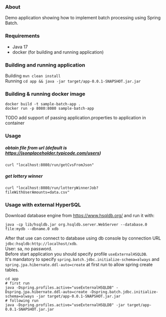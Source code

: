 ### About 
Demo application showing how to implement batch processing using Spring Batch. <br>

### Requirements
 - Java 17
 - docker (for building and running application)

### Building and running application
Building `mvn clean install`<br>
Running `cd app && java -jar target/app-0.0.1-SNAPSHOT.jar.jar` 

### Building & running docker image

`docker build -t sample-batch-app .`<br>
`docker run -p 8080:8080 sample-batch-app`<br>

TODO add support of passing application.properties to application in container

###  Usage

##### obtain file from url (default is https://jsonplaceholder.typicode.com/users)
`curl "localhost:8080/run/getCvsFromJson"`<br>
##### get lottery winner
`curl "localhost:8080/run/lotteryWinnerJob?fileWithUserAmounts=data.csv"`

### Usage with external HyperSQL
Download database engine from https://www.hsqldb.org/ and run it with:
```shell
java -cp lib/hsqldb.jar org.hsqldb.server.WebServer --database.0 file:mydb --dbname.0 xdb
```
After that use can connect to database using db console by connection URL `jdbc:hsqldb:http://localhost/xdb`. <br>
User: sa, no password.<br>
Before start application you should specify profile `useExternalHSQLDB`.<br>
It's mandatory to specify `spring.batch.jdbc.initialize-schema=always` 
and `spring.jpa.hibernate.ddl-auto=create` at first run to allow spring create tables.

```shell
cd app
# first run
java -Dspring.profiles.active="useExternalHSQLDB" -Dspring.jpa.hibernate.ddl-auto=create -Dspring.batch.jdbc.initialize-schema=always -jar target/app-0.0.1-SNAPSHOT.jar.jar
# following run
java -Dspring.profiles.active="useExternalHSQLDB" -jar target/app-0.0.1-SNAPSHOT.jar.jar
```
